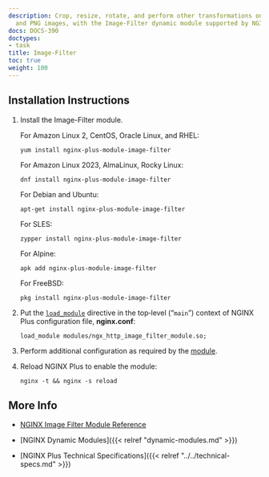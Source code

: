 ```yaml
---
description: Crop, resize, rotate, and perform other transformations on GIF, JPEG,
  and PNG images, with the Image-Filter dynamic module supported by NGINX, Inc.
docs: DOCS-390
doctypes:
- task
title: Image-Filter
toc: true
weight: 100
---
```



<span id="install"></span>
## Installation Instructions

1. Install the Image-Filter module.

   For Amazon Linux 2, CentOS, Oracle Linux, and RHEL:
  
   ```shell
   yum install nginx-plus-module-image-filter
   ```

   For Amazon Linux 2023, AlmaLinux, Rocky Linux:

   ```shell
   dnf install nginx-plus-module-image-filter
   ```
   
   For Debian and Ubuntu:
  
   ```shell
   apt-get install nginx-plus-module-image-filter
   ```

   For SLES:
  
   ```shell
   zypper install nginx-plus-module-image-filter
   ```

   For Alpine:

   ```shell
   apk add nginx-plus-module-image-filter
   ```

   For FreeBSD:

   ```shell
   pkg install nginx-plus-module-image-filter
   ```

2. Put the [`load_module`](https://nginx.org/en/docs/ngx_core_module.html#load_module) directive in the top‑level (“`main`”) context of NGINX Plus configuration file, **nginx.conf**:

   ```nginx
   load_module modules/ngx_http_image_filter_module.so;
   ```

3. Perform additional configuration as required by the [module](https://nginx.org/en/docs/http/ngx_http_image_filter_module.html).

4. Reload NGINX Plus to enable the module:

   ```shell
   nginx -t && nginx -s reload
   ```


<span id="info"></span>
## More Info

* [NGINX Image Filter Module Reference](https://nginx.org/en/docs/http/ngx_http_image_filter_module.html)

* [NGINX Dynamic Modules]({{< relref "dynamic-modules.md" >}})

* [NGINX Plus Technical Specifications]({{< relref "../../technical-specs.md" >}})
